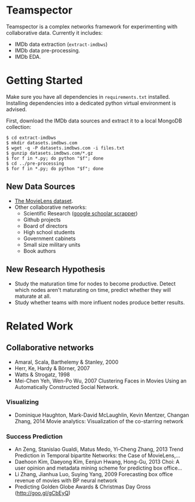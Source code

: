 # Teamspector
Teamspector is a complex networks framework for experimenting with
collaborative data. Currently it includes:

- IMDb data extraction (`extract-imdbws`)
- IMDb data pre-processing.
- IMDb EDA.

# Getting Started

Make sure you have all dependencies in `requirements.txt` installed. Installing
dependencies into a dedicated python virtual environment is advised.

First, download the IMDb data sources and extract it to a local MongoDB
collection:

    $ cd extract-imdbws
    $ mkdir datasets.imdbws.com
    $ wget -q -P datasets.imdbws.com -i files.txt
    $ gunzip datasets.imdbws.com/*.gz
    $ for f in *.py; do python "$f"; done
    $ cd ../pre-processing
    $ for f in *.py; do python "$f"; done

## New Data Sources
- [The MovieLens dataset](http://files.grouplens.org/datasets/movielens/ml-20m-README.html).
- Other collaborative networks:
    - Scientific Research ([google schoolar scrapper](http://www.icir.org/christian/scholar.html))
    - Github projects
    - Board of directors
    - High school students
    - Government cabinets
    - Small size military units
    - Book authors

## New Research Hypothesis
- Study the maturation time for nodes to become productive. Detect which nodes
  aren't maturating on time, predict whether they will maturate at all.
- Study whether teams with more influent nodes produce better results.

# Related Work

## Collaborative networks
- Amaral, Scala, Barthelemy & Stanley, 2000
- Herr, Ke, Hardy & Börner, 2007
- Watts & Strogatz, 1998
- Mei-Chen Yeh, Wen-Po Wu, 2007
  Clustering Faces in Movies Using an Automatically Constructed Social Network.

### Visualizing
- Dominique Haughton, Mark-David McLaughlin, Kevin Mentzer, Changan Zhang, 2014
  Movie analytics: Visualization of the co-starring network

### Success Prediction
- An Zeng, Stanislao Gualdi, Matus Medo, Yi-Cheng Zhang, 2013
  Trend Prediction in Temporal bipartite Networks: the Case of MovieLens,…
- Daehoon Kim, Daeyong Kim, Eenjun Hwang, Hong-Gu, 2013
  Choi: A user opinion and metadata mining scheme for predicting box office…
- Li Zhang, Jianhua Luo, Suying Yang, 2009
  Forecasting box office revenue of movies with BP neural network
- Predicting Golden Globe Awards & Christmas Day Gross (http://goo.gl/gCbEyQ)

<!-- vim: set fdm=marker textwidth=79 colorcolumn=80: -->
